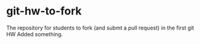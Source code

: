 git-hw-to-fork
==============

The repository for students to fork (and submt a pull request) in the first git HW
Added something.

